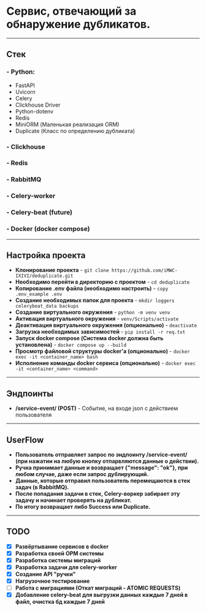 # Сервис, отвечающий за обнаружение дубликатов.

---
## Стек
### - Python:
- FastAPI
- Uvicorn
- Celery
- Clickhouse Driver
- Python-dotenv
- Redis
- MiniORM (Маленькая реализация ORM)
- Duplicate (Класс по определению дубликата)
### - Clickhouse
### - Redis
### - RabbitMQ
### - Celery-worker
### - Celery-beat (future)
### - Docker (docker compose)

---

## Настройка проекта

* __Клонирование проекта__ - ```git clone https://github.com/iMWC-IXIVI/deduplicate.git```
* __Необходимо перейти в директорию с проектом__ - ```cd deduplicate```
* __Копирование .env файла (необходимо настроить)__ - ```copy .env_example .env```
* __Создание необходимых папок для проекта__ - ```mkdir loggers celerybeat_data backups```
* __Создание виртуального окружения__ - ```python -m venv venv```
* __Активация виртуального окружения__ - ```venv/Scripts/activate```
* __Деактивация виртуального окружения (опционально)__ - ```deactivate```
* __Загрузка необходимых зависимостей__ - ```pip install -r req.txt```
* __Запуск docker compose (Система docker должна быть установлена)__ - ```docker compose up --build```
* __Просмотр файловой структуры docker'a (опционально)__ - ```docker exec -it <container_name> bash```
* __Исполнение команды docker сервиса (опционально)__ - ```docker exec -it <container_name> <command>```

___

## Эндпоинты

* __/service-event/ (POST)__ - Событие, на входе json с действием пользователя

___

## UserFlow

* __Пользователь отправляет запрос по эндпоинту /service-event/ (при нажатии на любую кнопку отпарвляются данные о действии).__
* __Ручка принимает данные и возвращает {"message": "ok"}, при любом случае, даже если запрос дублирующий.__
* __Данные, которые отправил пользователь перемещаются в стек задач (в RabbitMQ).__
* __После попадания задачи в стек, Celery-воркер забирает эту задачу и начинает проверять на дубликат.__
* __По итогу возвращает либо Success или Duplicate.__

___

## TODO
* [x] __Развёртывание сервисов в docker__
* [x] __Разработка своей ОРМ системы__
* [x] __Разработка системы миграций__
* [x] __Разработка задачи для celery-worker__
* [x] __Создание API "ручки"__
* [x] __Нагрузочное тестирование__
* [ ] __Работа с миграциями (Откат миграций - ATOMIC REQUESTS)__
* [x] __Добавление celery-beat для выгрузки данных каждые 7 дней в файл, очистка бд каждые 7 дней__